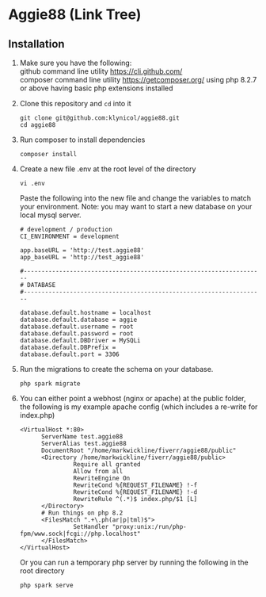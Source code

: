# Aggie88 (Link Tree)

## Installation

1. Make sure you  have the following:   
github command line utility https://cli.github.com/   
composer command line utility https://getcomposer.org/
using php 8.2.7 or above
having basic php extensions installed

2. Clone this repository and `cd` into it
   ```
   git clone git@github.com:klynicol/aggie88.git
   cd aggie88
   ```

3. Run composer to install dependencies
   ```
   composer install
   ```

4. Create a new file .env at the root level of the directory
   ```
   vi .env
   ```
   Paste the following into the new file and change the variables to match your environment. Note: you may want to start a new database on your local mysql server.
   ```
   # development / production
   CI_ENVIRONMENT = development

   app.baseURL = 'http://test.aggie88'
   app_baseURL = 'http://test_aggie88'

   #--------------------------------------------------------------------
   # DATABASE
   #--------------------------------------------------------------------

   database.default.hostname = localhost
   database.default.database = aggie
   database.default.username = root
   database.default.password = root
   database.default.DBDriver = MySQLi
   database.default.DBPrefix =
   database.default.port = 3306
   ```

5. Run the migrations to create the schema on your database.
   ```
   php spark migrate
   ```

6. You can either point a webhost (nginx or apache) at the public folder, the following is my example apache config (which includes a re-write for index.php)
   ```
   <VirtualHost *:80>
         ServerName test.aggie88
         ServerAlias test.aggie88
         DocumentRoot "/home/markwickline/fiverr/aggie88/public"
         <Directory /home/markwickline/fiverr/aggie88/public>
                  Require all granted
                  Allow from all
                  RewriteEngine On
                  RewriteCond %{REQUEST_FILENAME} !-f
                  RewriteCond %{REQUEST_FILENAME} !-d
                  RewriteRule ^(.*)$ index.php/$1 [L]
         </Directory>
         # Run things on php 8.2
         <FilesMatch ".+\.ph(ar|p|tml)$">
                  SetHandler "proxy:unix:/run/php-fpm/www.sock|fcgi://php.localhost"
         </FilesMatch>
   </VirtualHost>
   ```
   Or you can run a temporary php server by running the following in the root directory
   ```
   php spark serve
   ```

